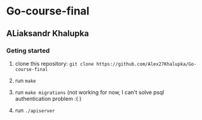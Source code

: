 # Go-course-final

## ALiaksandr Khalupka

### Geting started

1. clone this repository: `git clone https://github.com/Alex27Khalupka/Go-course-final`

2. run `make`

3. run `make migrations` (not working for now, I can't solve psql authentication problem :(  )

4. run `./apiserver`

